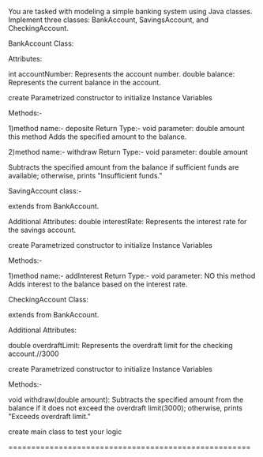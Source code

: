 You are tasked with modeling a simple banking system using Java classes. Implement three classes: BankAccount, SavingsAccount, and CheckingAccount.

BankAccount Class:

Attributes:

int accountNumber: Represents the account number.
double balance: Represents the current balance in the account.

create Parametrized constructor to initialize Instance Variables

Methods:-

1)method name:- deposite
Return Type:- void
parameter: double amount
this method Adds the specified amount to the balance.

2)method name:- withdraw
Return Type:- void
parameter: double amount

Subtracts the specified amount from the balance if sufficient funds are available; otherwise, prints "Insufficient funds."

SavingAccount class:-

extends from BankAccount.

Additional Attributes:
double interestRate: Represents the interest rate for the savings account.

create Parametrized constructor to initialize Instance Variables


Methods:-

1)method name:- addInterest
Return Type:- void
parameter: NO
this method Adds interest to the balance based on the interest rate.

CheckingAccount Class:

extends from BankAccount.

Additional Attributes:

double overdraftLimit: Represents the overdraft limit for the checking account.//3000

create Parametrized constructor to initialize Instance Variables

Methods:-

void withdraw(double amount): Subtracts the specified amount from the balance if it does not exceed the overdraft limit(3000); otherwise, prints "Exceeds overdraft limit."


create main class to test your logic


=====================================================
